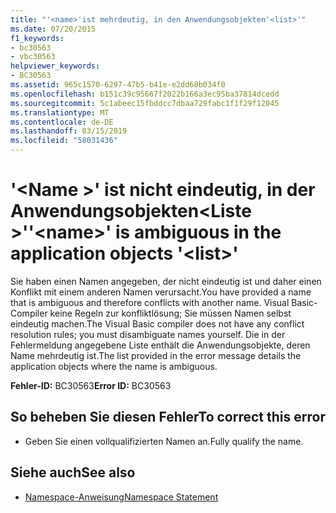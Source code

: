 ```yaml
---
title: "'<name>'ist mehrdeutig, in den Anwendungsobjekten'<list>'"
ms.date: 07/20/2015
f1_keywords:
- bc30563
- vbc30563
helpviewer_keywords:
- BC30563
ms.assetid: 965c1570-6297-47b5-b41e-e2dd68b034f0
ms.openlocfilehash: b151c39c95667f2022b166a3ec95ba37814dcedd
ms.sourcegitcommit: 5c1abeec15fbddcc7dbaa729fabc1f1f29f12045
ms.translationtype: MT
ms.contentlocale: de-DE
ms.lasthandoff: 03/15/2019
ms.locfileid: "58031436"
---
```

# <a name="name-is-ambiguous-in-the-application-objects-list"></a><span data-ttu-id="7bc35-103">'\<Name >' ist nicht eindeutig, in der Anwendungsobjekten\<Liste >'</span><span class="sxs-lookup"><span data-stu-id="7bc35-103">'\<name>' is ambiguous in the application objects '\<list>'</span></span>
<span data-ttu-id="7bc35-104">Sie haben einen Namen angegeben, der nicht eindeutig ist und daher einen Konflikt mit einem anderen Namen verursacht.</span><span class="sxs-lookup"><span data-stu-id="7bc35-104">You have provided a name that is ambiguous and therefore conflicts with another name.</span></span> <span data-ttu-id="7bc35-105">Visual Basic-Compiler keine Regeln zur konfliktlösung; Sie müssen Namen selbst eindeutig machen.</span><span class="sxs-lookup"><span data-stu-id="7bc35-105">The Visual Basic compiler does not have any conflict resolution rules; you must disambiguate names yourself.</span></span> <span data-ttu-id="7bc35-106">Die in der Fehlermeldung angegebene Liste enthält die Anwendungsobjekte, deren Name mehrdeutig ist.</span><span class="sxs-lookup"><span data-stu-id="7bc35-106">The list provided in the error message details the application objects where the name is ambiguous.</span></span>  
  
 <span data-ttu-id="7bc35-107">**Fehler-ID:** BC30563</span><span class="sxs-lookup"><span data-stu-id="7bc35-107">**Error ID:** BC30563</span></span>  
  
## <a name="to-correct-this-error"></a><span data-ttu-id="7bc35-108">So beheben Sie diesen Fehler</span><span class="sxs-lookup"><span data-stu-id="7bc35-108">To correct this error</span></span>  
  
-   <span data-ttu-id="7bc35-109">Geben Sie einen vollqualifizierten Namen an.</span><span class="sxs-lookup"><span data-stu-id="7bc35-109">Fully qualify the name.</span></span>  
  
## <a name="see-also"></a><span data-ttu-id="7bc35-110">Siehe auch</span><span class="sxs-lookup"><span data-stu-id="7bc35-110">See also</span></span>

- [<span data-ttu-id="7bc35-111">Namespace-Anweisung</span><span class="sxs-lookup"><span data-stu-id="7bc35-111">Namespace Statement</span></span>](../../visual-basic/language-reference/statements/namespace-statement.md)
